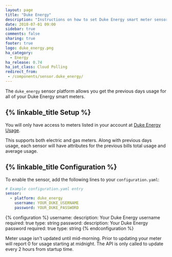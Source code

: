 ```yaml
---
layout: page
title: "Duke Energy"
description: "Instructions on how to set Duke Energy smart meter sensors within Home Assistant."
date: 2018-07-01 09:00
sidebar: true
comments: false
sharing: true
footer: true
logo: duke_energy.png
ha_category:
  - Energy
ha_release: 0.74
ha_iot_class: Cloud Polling
redirect_from:
 - /components/sensor.duke_energy/
---
```


The `duke_energy` sensor platform allows you get the previous days usage for all of your Duke Energy smart meters.

## {% linkable_title Setup %}

You will only have access to meters listed in your account at [Duke Energy Usage](https://www.duke-energy.com/my-account/usage-analysis).

This supports both electric and gas meters. Along with previous days usage, each sensor will have attributes for the previous bills total usage and average usage.

## {% linkable_title Configuration %}

To enable the sensor, add the following lines to your `configuration.yaml`:

```yaml
# Example configuration.yaml entry
sensor:
  - platform: duke_energy
    username: YOUR_DUKE_USERNAME
    password: YOUR_DUKE_PASSWORD
```

{% configuration %}
username:
  description: Your Duke Energy username
  required: true
  type: string
password:
  description: Your Duke Energy password
  required: true
  type: string
{% endconfiguration %}


<p class='note'>
Meter usage isn't updated until mid-morning. Prior to updating your meter will report 0 for usage starting at midnight. The API is only called to update every 2 hours from startup time.
</p>
